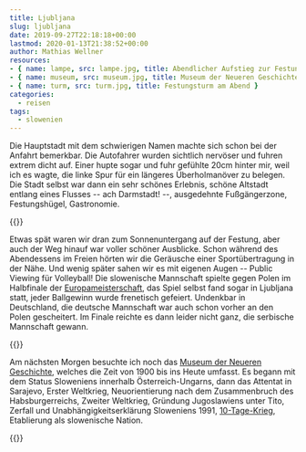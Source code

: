 ```yaml
---
title: Ljubljana
slug: ljubljana
date: 2019-09-27T22:18:18+00:00
lastmod: 2020-01-13T21:38:52+00:00
author: Mathias Wellner
resources: 
- { name: lampe, src: lampe.jpg, title: Abendlicher Aufstieg zur Festung }
- { name: museum, src: museum.jpg, title: Museum der Neueren Geschichte }
- { name: turm, src: turm.jpg, title: Festungsturm am Abend }
categories:
  - reisen
tags:
  - slowenien
---
```

Die Hauptstadt mit dem schwierigen Namen machte sich schon bei der Anfahrt bemerkbar. Die Autofahrer wurden sichtlich nervöser und fuhren extrem dicht auf. Einer hupte sogar und fuhr gefühlte 20cm hinter mir, weil ich es wagte, die linke Spur für ein längeres Überholmanöver zu belegen. Die Stadt selbst war dann ein sehr schönes Erlebnis, schöne Altstadt entlang eines Flusses -- ach Darmstadt! --, ausgedehnte Fußgängerzone, Festungshügel, Gastronomie. 

<!--more-->

{{<responsive-image name="lampe">}}

Etwas spät waren wir dran zum Sonnenuntergang auf der Festung, aber auch der Weg hinauf war voller schöner Ausblicke. Schon während des Abendessens im Freien hörten wir die Geräusche einer Sportübertragung in der Nähe. Und wenig später sahen wir es mit eigenen Augen -- Public Viewing für Volleyball! Die slowenische Mannschaft spielte gegen Polen im Halbfinale der [Europameisterschaft](https://de.wikipedia.org/wiki/Volleyball-Europameisterschaft_der_M%C3%A4nner_2019), das Spiel selbst fand sogar in Ljubljana statt, jeder Ballgewinn wurde frenetisch gefeiert. Undenkbar in Deutschland, die deutsche Mannschaft war auch schon vorher an den Polen gescheitert. Im Finale reichte es dann leider nicht ganz, die serbische Mannschaft gewann. 

{{<responsive-image name="turm">}}

Am nächsten Morgen besuchte ich noch das [Museum der Neueren Geschichte](http://www.muzej-nz.si/en/), welches die Zeit von 1900 bis ins Heute umfasst. Es begann mit dem Status Sloweniens innerhalb Österreich-Ungarns, dann das Attentat in Sarajevo, Erster Weltkrieg, Neuorientierung nach dem Zusammenbruch des Habsburgerreichs, Zweiter Weltkrieg, Gründung Jugoslawiens unter Tito, Zerfall und Unabhängigkeitserklärung Sloweniens 1991, [10-Tage-Krieg](https://de.wikipedia.org/wiki/10-Tage-Krieg), Etablierung als slowenische Nation. 

{{<responsive-image name="museum">}}
